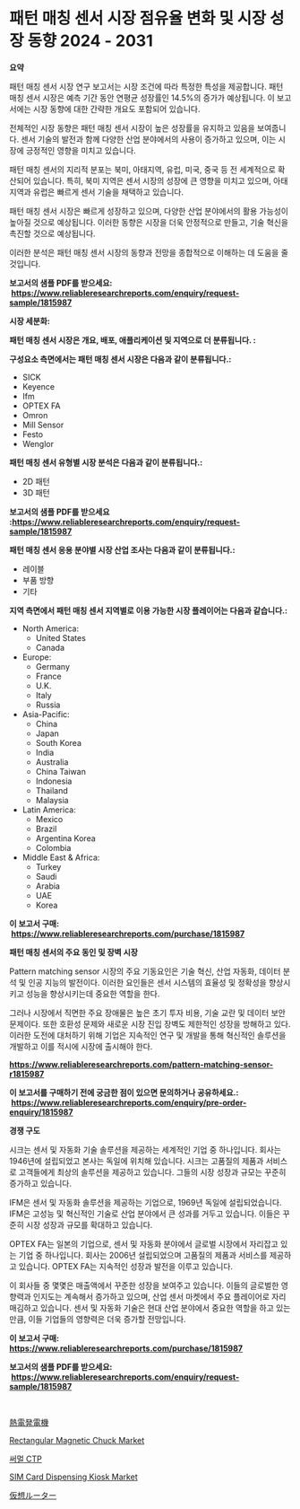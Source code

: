 <p><h1>패턴 매칭 센서 시장 점유율 변화 및 시장 성장 동향 2024 - 2031</h1></p><p><strong>요약</strong></p>
<p><p>패턴 매칭 센서 시장 연구 보고서는 시장 조건에 따라 특정한 특성을 제공합니다. 패턴 매칭 센서 시장은 예측 기간 동안 연평균 성장률인 14.5%의 증가가 예상됩니다. 이 보고서에는 시장 동향에 대한 간략한 개요도 포함되어 있습니다. </p><p>전체적인 시장 동향은 패턴 매칭 센서 시장이 높은 성장률을 유지하고 있음을 보여줍니다. 센서 기술의 발전과 함께 다양한 산업 분야에서의 사용이 증가하고 있으며, 이는 시장에 긍정적인 영향을 미치고 있습니다. </p><p>패턴 매칭 센서의 지리적 분포는 북미, 아태지역, 유럽, 미국, 중국 등 전 세계적으로 확산되어 있습니다. 특히, 북미 지역은 센서 시장의 성장에 큰 영향을 미치고 있으며, 아태지역과 유럽은 빠르게 센서 기술을 채택하고 있습니다. </p><p>패턴 매칭 센서 시장은 빠르게 성장하고 있으며, 다양한 산업 분야에서의 활용 가능성이 높아질 것으로 예상됩니다. 이러한 동향은 시장을 더욱 안정적으로 만들고, 기술 혁신을 촉진할 것으로 예상됩니다. </p><p>이러한 분석은 패턴 매칭 센서 시장의 동향과 전망을 종합적으로 이해하는 데 도움을 줄 것입니다.</p></p>
<p><strong>보고서의 샘플 PDF를 받으세요: &nbsp;<a href="https://www.reliableresearchreports.com/enquiry/request-sample/1815987">https://www.reliableresearchreports.com/enquiry/request-sample/1815987</a></strong></p>
<p><strong>시장 세분화:</strong></p>
<p><strong> 패턴 매칭 센서 시장은 개요, 배포, 애플리케이션 및 지역으로 더 분류됩니다. :</strong></p>
<p><strong>구성요소 측면에서는 패턴 매칭 센서 시장은 다음과 같이 분류됩니다.:</strong></p>
<p><ul><li>SICK</li><li>Keyence</li><li>Ifm</li><li>OPTEX FA</li><li>Omron</li><li>Mill Sensor</li><li>Festo</li><li>Wenglor</li></ul></p>
<p><strong> 패턴 매칭 센서 유형별 시장 분석은 다음과 같이 분류됩니다.:</strong></p>
<p><ul><li>2D 패턴</li><li>3D 패턴</li></ul></p>
<p><strong>보고서의 샘플 PDF를 받으세요 :<a href="https://www.reliableresearchreports.com/enquiry/request-sample/1815987">https://www.reliableresearchreports.com/enquiry/request-sample/1815987</a></strong></p>
<p><strong> 패턴 매칭 센서 응용 분야별 시장 산업 조사는 다음과 같이 분류됩니다.:</strong></p>
<p><ul><li>레이블</li><li>부품 방향</li><li>기타</li></ul></p>
<p><strong>지역 측면에서 패턴 매칭 센서 지역별로 이용 가능한 시장 플레이어는 다음과 같습니다.:</strong></p>
<p><ul>
    <li>
        North America:
        <ul>
            <li>United States</li>
            <li>Canada</li>
        </ul>
    </li>
    <li>
        Europe:
        <ul>
            <li>Germany</li>
            <li>France</li>
            <li>U.K.</li>
            <li>Italy</li>
            <li>Russia</li>
        </ul>
    </li>
    <li>
        Asia-Pacific:
        <ul>
            <li>China</li>
            <li>Japan</li>
            <li>South Korea</li>
            <li>India</li>
            <li>Australia</li>
            <li>China Taiwan</li>
            <li>Indonesia</li>
            <li>Thailand</li>
            <li>Malaysia</li>
        </ul>
    </li>
    <li>
        Latin America:
        <ul>
            <li>Mexico</li>
            <li>Brazil</li>
            <li>Argentina Korea</li>
            <li>Colombia</li>
        </ul>
    </li>
    <li>
        Middle East & Africa:
        <ul>
            <li>Turkey</li>
            <li>Saudi</li>
            <li>Arabia</li>
            <li>UAE</li>
            <li>Korea</li>
        </ul>
    </li>
    </ul></p>
<p><strong>이 보고서 구매: &nbsp;<a href="https://www.reliableresearchreports.com/purchase/1815987">https://www.reliableresearchreports.com/purchase/1815987</a></strong></p>
<p><strong>패턴 매칭 센서의 주요 동인 및 장벽 시장</strong></p>
<p><p>Pattern matching sensor 시장의 주요 기동요인은 기술 혁신, 산업 자동화, 데이터 분석 및 인공 지능의 발전이다. 이러한 요인들은 센서 시스템의 효율성 및 정확성을 향상시키고 성능을 향상시키는데 중요한 역할을 한다. </p><p>그러나 시장에서 직면한 주요 장애물은 높은 초기 투자 비용, 기술 교란 및 데이터 보안 문제이다. 또한 호환성 문제와 새로운 시장 진입 장벽도 제한적인 성장을 방해하고 있다. 이러한 도전에 대처하기 위해 기업은 지속적인 연구 및 개발을 통해 혁신적인 솔루션을 개발하고 이를 적시에 시장에 출시해야 한다.</p></p>
<p><strong><a href="https://www.reliableresearchreports.com/pattern-matching-sensor-r1815987">https://www.reliableresearchreports.com/pattern-matching-sensor-r1815987</a></strong></p>
<p><strong>이 보고서를 구매하기 전에 궁금한 점이 있으면 문의하거나 공유하세요.: &nbsp;<a href="https://www.reliableresearchreports.com/enquiry/pre-order-enquiry/1815987">https://www.reliableresearchreports.com/enquiry/pre-order-enquiry/1815987</a></strong></p>
<p><strong>경쟁 구도</strong></p>
<p><p>시크는 센서 및 자동화 기술 솔루션을 제공하는 세계적인 기업 중 하나입니다. 회사는 1946년에 설립되었고 본사는 독일에 위치해 있습니다. 시크는 고품질의 제품과 서비스로 고객들에게 최상의 솔루션을 제공하고 있습니다. 그들의 시장 성장과 규모는 꾸준히 증가하고 있습니다.</p><p>IFM은 센서 및 자동화 솔루션을 제공하는 기업으로, 1969년 독일에 설립되었습니다. IFM은 고성능 및 혁신적인 기술로 산업 분야에서 큰 성과를 거두고 있습니다. 이들은 꾸준히 시장 성장과 규모를 확대하고 있습니다.</p><p>OPTEX FA는 일본의 기업으로, 센서 및 자동화 분야에서 글로벌 시장에서 자리잡고 있는 기업 중 하나입니다. 회사는 2006년 설립되었으며 고품질의 제품과 서비스를 제공하고 있습니다. OPTEX FA는 지속적인 성장과 발전을 이루고 있습니다.</p><p>이 회사들 중 몇몇은 매출액에서 꾸준한 성장을 보여주고 있습니다. 이들의 글로벌한 영향력과 인지도는 계속해서 증가하고 있으며, 산업 센서 마켓에서 주요 플레이어로 자리매김하고 있습니다. 센서 및 자동화 기술은 현대 산업 분야에서 중요한 역할을 하고 있는 만큼, 이들 기업들의 영향력은 더욱 증가할 전망입니다.</p></p>
<p><strong>이 보고서 구매: &nbsp; <a href="https://www.reliableresearchreports.com/purchase/1815987">https://www.reliableresearchreports.com/purchase/1815987</a></strong></p>
<p><strong>보고서의 샘플 PDF를 받으세요: &nbsp;<a href="https://www.reliableresearchreports.com/enquiry/request-sample/1815987">https://www.reliableresearchreports.com/enquiry/request-sample/1815987</a></strong><strong></strong></p>
<p>&nbsp;</p>
<p><p><a href="https://medium.com/@reyeshowell655/%E7%86%B1%E9%9B%BB%E7%99%BA%E9%9B%BB%E6%A9%9F%E5%B8%82%E5%A0%B4-%E7%AB%B6%E4%BA%89%E5%88%86%E6%9E%90-%E5%B8%82%E5%A0%B4%E5%8B%95%E5%90%91-2031%E5%B9%B4%E3%81%BE%E3%81%A7%E3%81%AE%E4%BA%88%E6%B8%AC-886000ec2a05">熱電発電機</a></p><p><a href="https://view.publitas.com/reportprime-1/analyzing-rectangular-magnetic-chuck-market-global-industry-perspective-and-forecast-2024-to-2031/">Rectangular Magnetic Chuck Market</a></p><p><a href="https://medium.com/@carmellalang1/%EC%97%B4%EC%95%85-ctp-%EC%8B%9C%EC%9E%A5-%EC%A0%84%EB%A7%9D-%EC%82%B0%EC%97%85-%EA%B0%9C%EC%9A%94-%EB%B0%8F-%EC%98%88%EC%B8%A1-2024%EB%85%84%EB%B6%80%ED%84%B0-2031%EB%85%84%EA%B9%8C%EC%A7%80-186899353abb">써멀 CTP</a></p><p><a href="https://github.com/markusgodoy/Market-Research-Report-List-3/blob/main/sim-card-dispensing-kiosk-market.md">SIM Card Dispensing Kiosk Market</a></p><p><a href="https://github.com/mohamedbakry57/Market-Research-Report-List-3/blob/main/818737242380.md">仮想ルーター</a></p></p>